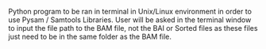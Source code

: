 Python program to be ran in terminal in Unix/Linux environment in order to use Pysam / Samtools Libraries. User will be asked in the terminal window to input the file path to the BAM file, not the BAI or Sorted files as these files just need to be in the same folder as the BAM file.
